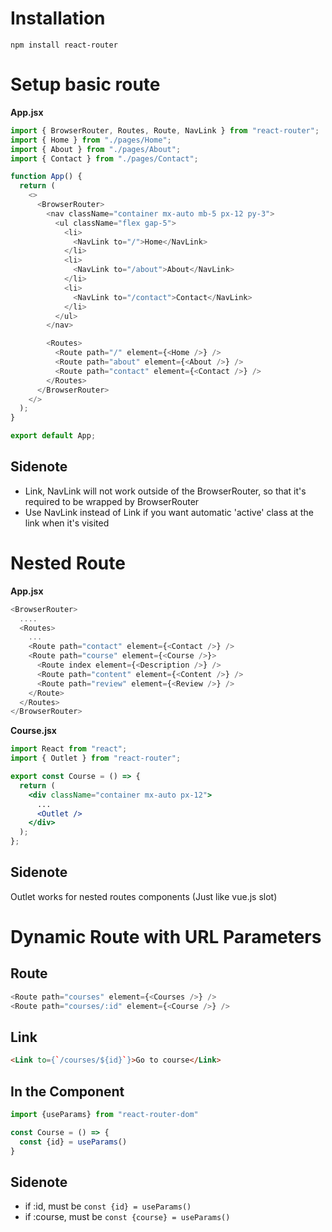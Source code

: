 # Installation
```
npm install react-router
```

# Setup basic route
**App.jsx**
```js
import { BrowserRouter, Routes, Route, NavLink } from "react-router";
import { Home } from "./pages/Home";
import { About } from "./pages/About";
import { Contact } from "./pages/Contact";

function App() {
  return (
    <>
      <BrowserRouter>
        <nav className="container mx-auto mb-5 px-12 py-3">
          <ul className="flex gap-5">
            <li>
              <NavLink to="/">Home</NavLink>
            </li>
            <li>
              <NavLink to="/about">About</NavLink>
            </li>
            <li>
              <NavLink to="/contact">Contact</NavLink>
            </li>
          </ul>
        </nav>

        <Routes>
          <Route path="/" element={<Home />} />
          <Route path="about" element={<About />} />
          <Route path="contact" element={<Contact />} />
        </Routes>
      </BrowserRouter>
    </>
  );
}

export default App;
```

## Sidenote
- Link, NavLink will not work outside of the BrowserRouter, so that it's required to be wrapped by BrowserRouter
- Use NavLink instead of Link if you want automatic 'active' class at the link when it's visited

# Nested Route
**App.jsx**
```js
<BrowserRouter>
  ....
  <Routes>
    ...
    <Route path="contact" element={<Contact />} />
    <Route path="course" element={<Course />}>
      <Route index element={<Description />} />
      <Route path="content" element={<Content />} />
      <Route path="review" element={<Review />} />
    </Route>
  </Routes>
</BrowserRouter>
```

**Course.jsx**
```jsx
import React from "react";
import { Outlet } from "react-router";

export const Course = () => {
  return (
    <div className="container mx-auto px-12">
      ...
      <Outlet />
    </div>
  );
};
```

## Sidenote
Outlet works for nested routes components (Just like vue.js slot)


# Dynamic Route with URL Parameters
## Route
```js
<Route path="courses" element={<Courses />} />
<Route path="courses/:id" element={<Course />} />
```

## Link
```html
<Link to={`/courses/${id}`}>Go to course</Link>
```

## In the Component
```jsx
import {useParams} from "react-router-dom"

const Course = () => {
  const {id} = useParams()
}
```
## Sidenote
- if :id, must be ```const {id} = useParams()```
- if :course, must be ```const {course} = useParams()```
